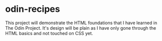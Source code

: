 # odin-recipes

This project will demonstrate the HTML foundations that I have learned
in The Odin Project. It's design will be plain as I have only gone
through the HTML basics and not touched on CSS yet.